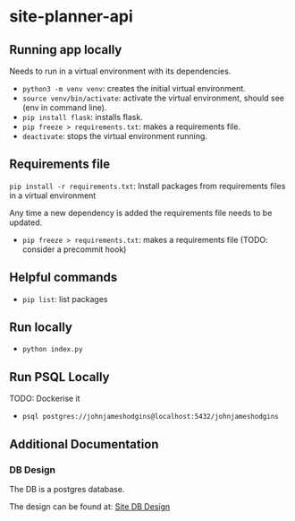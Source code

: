 # site-planner-api

## Running app locally

Needs to run in a virtual environment with its dependencies.

- `python3 -m venv venv`: creates the initial virtual environment.
- `source venv/bin/activate`: activate the virtual environment, should see (env in command line).
- `pip install flask`: installs flask.
- `pip freeze > requirements.txt`: makes a requirements file.
- `deactivate`: stops the virtual environment running.

## Requirements file

`pip install -r requirements.txt`:  Install packages from requirements files in a virtual environment

Any time a new dependency is added the requirements file needs to be updated.

- `pip freeze > requirements.txt`: makes a requirements file  (TODO: consider a precommit hook)

## Helpful commands

- `pip list`: list packages

## Run locally

- `python index.py`


## Run PSQL Locally

TODO: Dockerise it

- `psql postgres://johnjameshodgins@localhost:5432/johnjameshodgins`


## Additional Documentation

### DB Design

The DB is a postgres database.

The design can be found at: [Site DB Design](docs/siteDBDesign.pdf)

